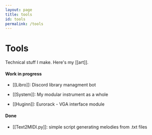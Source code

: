 ```yaml
---
layout: page
title: tools
id: tools
permalink: /tools
---
```


# Tools

Technical stuff I make. Here's my [[art]].

#### Work in progress

* [[Libro]]: Discord library managment bot

* [[System]]: My modular instrument as a whole

* [[Huginn]]: Eurorack - VGA interface module

#### Done

* [[Text2MIDI.py]]: simple script generating melodies from .txt files
